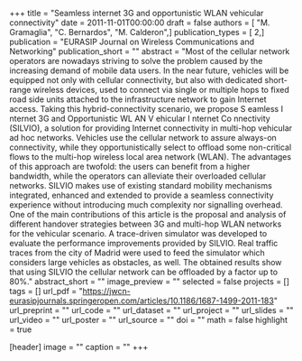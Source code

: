 +++
title = "Seamless internet 3G and opportunistic WLAN vehicular connectivity"
date = 2011-11-01T00:00:00
draft = false
authors = [ "M. Gramaglia", "C. Bernardos", "M. Calderon",]
publication_types = [ 2,]
publication = "EURASIP Journal on Wireless Communications and Networking"
publication_short = ""
abstract = "Most of the cellular network operators are nowadays striving to solve the problem caused by the increasing demand of mobile data users. In the near future, vehicles will be equipped not only with cellular connectivity, but also with dedicated short-range wireless devices, used to connect via single or multiple hops to fixed road side units attached to the infrastructure network to gain Internet access. Taking this hybrid-connectivity scenario, we propose S eamless I nternet 3G and Opportunistic WL AN V ehicular I nternet Co nnectivity (SILVIO), a solution for providing Internet connectivity in multi-hop vehicular ad hoc networks. Vehicles use the cellular network to assure always-on connectivity, while they opportunistically select to offload some non-critical flows to the multi-hop wireless local area network (WLAN). The advantages of this approach are twofold: the users can benefit from a higher bandwidth, while the operators can alleviate their overloaded cellular networks. SILVIO makes use of existing standard mobility mechanisms integrated, enhanced and extended to provide a seamless connectivity experience without introducing much complexity nor signalling overhead. One of the main contributions of this article is the proposal and analysis of different handover strategies between 3G and multi-hop WLAN networks for the vehicular scenario. A trace-driven simulator was developed to evaluate the performance improvements provided by SILVIO. Real traffic traces from the city of Madrid were used to feed the simulator which considers large vehicles as obstacles, as well. The obtained results show that using SILVIO the cellular network can be offloaded by a factor up to 80%."
abstract_short = ""
image_preview = ""
selected = false
projects = []
tags = []
url_pdf = "https://jwcn-eurasipjournals.springeropen.com/articles/10.1186/1687-1499-2011-183"
url_preprint = ""
url_code = ""
url_dataset = ""
url_project = ""
url_slides = ""
url_video = ""
url_poster = ""
url_source = ""
doi = ""
math = false
highlight = true

[header]
image = ""
caption = ""
+++
